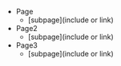 - Page
  - [subpage](include or link)
- Page2
  - [subpage](include or link)
- Page3
  - [subpage](include or link)
